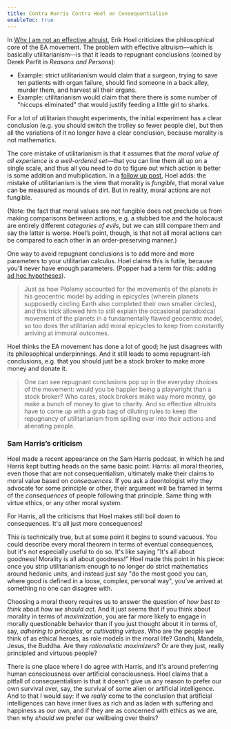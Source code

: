 ```yaml
---
title: Contra Harris Contra Hoel on Consequentialism
enableToc: true
---
```


In [Why I am not an effective altruist](https://erikhoel.substack.com/p/why-i-am-not-an-effective-altruist), Erik Hoel criticizes the philosophical core of the EA movement. The problem with effective altruism—which is basically utilitarianism—is that it leads to repugnant conclusions (coined by Derek Parfit in *Reasons and Persons*):

- Example: strict utilitarianism would claim that a surgeon, trying to save ten patients with organ failure, should find someone in a back alley, murder them, and harvest all their organs.
- Example: utilitarianism would claim that there there is some number of "hiccups eliminated" that would justify feeding a little girl to sharks.

For a lot of utilitarian thought experiments, the initial experiment has a clear conclusion (e.g. you should switch the trolley so fewer people die), but then all the variations of it no longer have a clear conclusion, because morality is not mathematics.

The core mistake of utilitarianism is that it assumes that *the moral value of all experience is a well-ordered set*—that you can line them all up on a single scale, and thus all you need to do to figure out which action is better is some addition and multiplication. In a [follow up post](https://erikhoel.substack.com/p/we-owe-the-future-but-why?utm_source=substack&utm_medium=email), Hoel adds: the mistake of utilitarianism is the view that morality is *fungible*, that moral value can be measured as mounds of dirt. But in reality, moral actions are not fungible.

(Note: the fact that moral values are not fungible does not preclude us from making comparisons between actions, e.g. a stubbed toe and the holocaust are entirely different *categories of evils*, but we can still compare them and say the latter is worse. Hoel’s point, though, is that not all moral actions can be compared to each other in an order-preserving manner.)

One way to avoid repugnant conclusions is to add more and more parameters to your utilitarian calculus. Hoel claims this is futile, because you'll never have enough parameters. (Popper had a term for this: adding [ad hoc hypotheses](notes/ad-hoc-hypothesis.md)).

> Just as how Ptolemy accounted for the movements of the planets in his geocentric model by adding in epicycles (wherein planets supposedly circling Earth also completed their own smaller circles), and this trick allowed him to still explain the occasional paradoxical movement of the planets in a fundamentally flawed geocentric model, so too does the utilitarian add moral epicycles to keep from constantly arriving at immoral outcomes.
> 

Hoel thinks the EA movement has done a lot of good; he just disagrees with its philosophical underpinnings. And it still leads to some repugnant-ish conclusions, e.g. that you should just be a stock broker to make more money and donate it.

> One can see repugnant conclusions pop up in the everyday choices of the movement: would you be happier being a playwright than a stock broker? Who cares, stock brokers make way more money, go make a bunch of money to give to charity. And so effective altruists have to come up with a grab bag of diluting rules to keep the repugnancy of utilitarianism from spilling over into their actions and alienating people.
> 

### Sam Harris’s criticism

Hoel made a recent appearance on the Sam Harris podcast, in which he and Harris kept butting heads on the same basic point. Harris: all moral theories, even those that are not consequentialism, ultimately make their claims to moral value based on *consequences*. If you ask a deontologist why they advocate for some principle or other, their argument will be  framed in terms of the *consequences* of people following that principle.  Same thing with virtue ethics, or any other moral system.

For Harris, all the criticisms that Hoel makes still boil down to consequences. It's all just more consequences!

This is technically true, but at some point it begins to sound vacuous. You could describe every moral theorem in terms of eventual consequences, but it's not especially useful to do so. It's like saying "It's all about goodness! Morality is all about goodness!” Hoel made this point in his piece: once you strip utilitarianism enough to no longer do strict mathematics around hedonic units, and instead just say "do the most good you can, where good is defined in a loose, complex, personal way", you’ve arrived at something no one can disagree with.

Choosing a moral theory requires us to answer the question of *how best to think* about *how we should act*. And it just seems that if you think about morality in terms of *maximization*, you are far more likely to engage in morally questionable behavior than if you just thought about it in terms of, say, *adhering to principles*, or *cultivating virtues*. Who are the people we think of as ethical heroes, as role models in the moral life? Gandhi, Mandela, Jesus, the Buddha. Are they *rationalistic maximizers*? Or are they just, really principled and virtuous people?

There is one place where I do agree with Harris, and it's around preferring human consciousness over artificial consciousness. Hoel claims that a pitfall of consequentialism is that it doesn't give us any reason to prefer our own survival over, say, the survival of some alien or artificial intelligence. And to that I would say: if we *really* come to the conclusion that artificial intelligences can have inner lives as rich and as laden with suffering and happiness as our own, and if they are as concerned with ethics as we are, then why *should* we prefer our wellbeing over theirs?